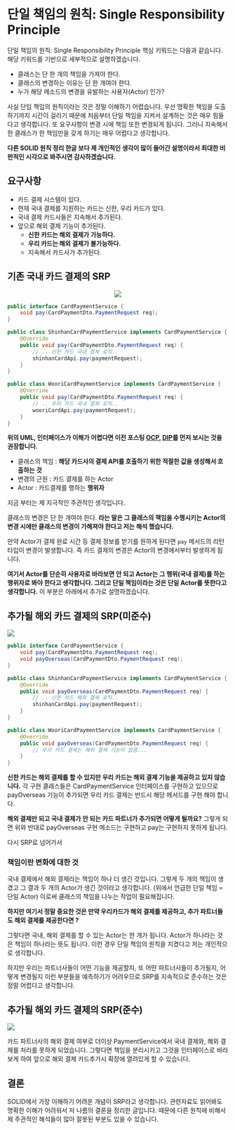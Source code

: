 # 단일 책임의 원칙: Single Responsibility Principle

단일 책임의 원칙: Single Responsibility Principle 핵심 키워드는 다음과 같습니다. 해당 키워드를 기반으로 세부적으로 설명하겠습니다.

* 클래스는 단 한 개의 책임을 가져야 한다.
* 클래스의 변경하는 이유는 단 한 개여야 한다.
* 누가 해당 메소드의 변경을 유발하는 사용자(Actor) 인가?


사실 단임 책임의 원칙이라는 것은 정말 이해하기 어렵습니다. 우선 명확한 책임을 도출하기까지 시간이 걸리기 때문에 처음부터 단일 책임을 지켜서 설계하는 것은 매우 힘들다고 생각합니다. 또 요구사항이 변경 시에 책임 또한 변경되게 됩니다. 그러니 지속해서 한 클래스가 한 책임만을 갖게 하기는 매우 어렵다고 생각합니다.


**다른 SOLID 원칙 정리 한글 보다 제 개인적인 생각이 많이 들어간 설명이라서 최대한 비판적인 시각으로 봐주시면 감사하겠습니다.**

## 요구사항

* 카드 결제 시스템이 있다.
* 현재 국내 결제를 지원하는 카드는 신한, 우리 카드가 있다.
* 국내 결제 카드사들은 지속해서 추가된다.
* 앞으로 해외 결제 기능이 추가된다.
    * **신한 카드는 해외 결제가 가능하다.**
    * **우리 카드는 해외 결제가 불가능하다.**
    * 지속해서 카드사가 추가된다.


## 기존 국내 카드 결제의 SRP

<p align="center">
    <img src="https://i.imgur.com/TdGYl8n.png">
</p>

```java
public interface CardPaymentService {
    void pay(CardPaymentDto.PaymentRequest req);
}

public class ShinhanCardPaymentService implements CardPaymentService {
    @Override
    public void pay(CardPaymentDto.PaymentRequest req) {
        // .. 신한 카드 국내 결제 로직..
        shinhanCardApi.pay(paymentRequest);
    }
}

public class WooriCardPaymentService implements CardPaymentService {
    @Override
    public void pay(CardPaymentDto.PaymentRequest req) {
        // .. 우리 카드 국내 결제 로직..
        wooriCardApi.pay(paymentRequest);
    }
}
```

**위의 UML, 인터페이스가 이해가 어렵다면 이전 포스팅 [OCP](https://github.com/cheese10yun/spring-SOLID/blob/master/docs/OCP.md), [DIP](https://github.com/cheese10yun/spring-SOLID/blob/master/docs/DIP.md)를 먼저 보시는 것을 권장합니다.**


* 클래스의 책임 : **해당 카드사의 결제 API를 호출하기 위한 적절한 값을 생성해서 호출하는 것**
* 변경의 근원 : 카드 결제를 하는 Actor
* Actor : 카드결제를 행하는 **행위자**

지금 부터는 제 지극적인 주관적인 생각입니다.

클래스의 변경은 단 한 개여야 한다. **라는 말은 그 클래스의 책임을 수행시키는 Actor의 변경 시에만 클래스의 변경이 가해져야 한다고 저는 해석 했습니다.**

만약 Actor가 결제 완료 시간 등 결제 정보를 받기를 원하게 된다면 `pay` 메서드의 리턴 타입이 변경이 발생합니다. 즉 카드 결제의 변경은 Actor의 변경에서부터 발생하게 됩니다. 

**여기서 Actor를 단순히 사용자로 바라보면 안 되고 Actor는 그 행위(국내 결제)를 하는 행위자로 봐야 한다고 생각합니다. 그리고 단일 책임이라는 것은 단일 Actor를 뜻한다고 생각합니다.** 이 부분은 아래에서 추가로 설명하겠습니다.

## 추가될 해외 카드 결제의 SRP(미준수)

![](https://i.imgur.com/DyLl9Fh.png)


```java
public interface CardPaymentService {
    void pay(CardPaymentDto.PaymentRequest req);
    void payOverseas(CardPaymentDto.PaymentRequest req);
}

public class ShinhanCardPaymentService implements CardPaymentService {
    @Override
    public void payOverseas(CardPaymentDto.PaymentRequest req) {
        // .. 신한 카드 해외 결제 로직..
        shinhanCardApi.pay(paymentRequest);
    }
}

public class WooriCardPaymentService implements CardPaymentService {
    @Override
    public void payOverseas(CardPaymentDto.PaymentRequest req) {
        // 우리 카드 결제는 해외 결제 기능이 없음...
    }
}
```
**신한 카드는 해외 결제를 할 수 있지만 우리 카드는 해외 결제 기능을 제공하고 있지 않습니다.** 각 구현 클래스들은 CardPaymentService 인터페이스를 구현하고 있으므로 payOverseas 기능이 추가되면 우리 카드 결제는 반드시 해당 메서드를 구현 해야 합니다. 

**해외 결제만 되고 국내 결제가 안 되는 카드 파트너가 추가되면 어떻게 될까요?** 그렇게 되면 위와 반대로 payOverseas 구현 메소드는 구현하고 pay는 구현하지 못하게 됩니다.

다시 SRP로 넘어가서 


### 책임이란 변화에 대한 것

국내 결제에서 해외 결제라는 책임이 하나 더 생긴 것입니다. 그렇게 두 개의 책임이 생겼고 그 결과 두 개의 Actor가 생긴 것이라고 생각합니다. (위에서 언급한 단일 책임 = 단일 Actor) 이로써 클래스의 책임을 나누는 작업이 필요해집니다.

**하지만 여기서 정말 중요한 것은 만약 우리카드가 해외 결제를 제공하고, 추가 파트너들도 해외 결제를 제공한다면 ?**

그렇다면 국내, 해외 결제를 할 수 있는 Actor는 한 개가 됩니다. Actor가 하나라는 것은 책임이 하나라는 뜻도 됩니다. 이런 경우 단일 책임의 원칙을 지켰다고 저는 개인적으로 생각합니다.

하지만 우리는 파트너사들이 어떤 기능을 제공할지, 또 어떤 파트너사들이 추가될지, 어떻게 변경될지 이런 부분들을 예측하기가 어려우므로 SRP를 지속적으로 준수하는 것은 정말 어렵다고 생각합니다.



## 추가될 해외 카드 결제의 SRP(준수)

![](https://i.imgur.com/1vc5En5.png)

카드 파트너사의 해외 결제 여부로 더이상 PaymentService에서 국내 결제와, 해외 결제를 처리를 못하게 되었습니다. 그렇다면 책임을 분리시키고 그것을 인터페이스로 바라보게 하여 앞으로 해외 결제 카드추가시 확장에 열려있게 할 수 있습니다.


## 결론
SOLID에서 가장 이해하기 어려운 개념이 SRP라고 생각합니다. 관련자료도 읽어봐도 명확한 이해가 어려워서 저 나름의 결론을 정리한 글입니다. 때문에 다른 원칙에 비해서 제 주관적인 해석들이 많아 잘못된 부분도 있을 수 있습니다.
